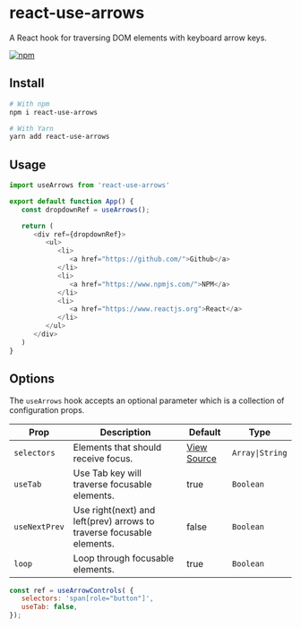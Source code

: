 # react-use-arrows

A React hook for traversing DOM elements with keyboard arrow keys.

[![npm](https://img.shields.io/npm/v/react-use-arrows)](https://www.npmjs.com/package/react-use-arrows)

## Install

```bash
# With npm
npm i react-use-arrows

# With Yarn
yarn add react-use-arrows
```

## Usage

```javascript
import useArrows from 'react-use-arrows'

export default function App() {
   const dropdownRef = useArrows();

   return (
      <div ref={dropdownRef}>
         <ul>
            <li>
               <a href="https://github.com/">Github</a>
            </li>
            <li>
               <a href="https://www.npmjs.com/">NPM</a>
            </li>
            <li>
               <a href="https://www.reactjs.org">React</a>
            </li>
         </ul>
      </div>
   )
}
```

## Options

The `useArrows` hook accepts an optional parameter which is a collection of configuration props.

| Prop          | Description                                | Default                                                    | Type          |
|-------------  |--------------------------------------------|------------------------------------------------------------|---------------|
| `selectors`   | Elements that should receive focus.        | [View Source](https://github.com/dcooney/react-use-arrows/blob/main/src/lib/useArrows.tsx#L4) | `Array\|String` |
| `useTab`      | Use Tab key will traverse focusable elements. | true                                                       | `Boolean`      |
| `useNextPrev` | Use right(next) and left(prev) arrows to traverse focusable elements. | false                                                       | `Boolean`       |
| `loop`        | Loop through focusable elements.           | true                                                       |`Boolean`       |False    |

```javascript
const ref = useArrowControls( { 
   selectors: 'span[role="button"]',
   useTab: false,
});
